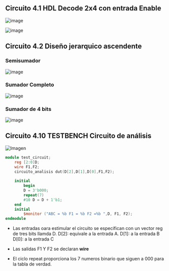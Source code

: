 ## Circuito 4.1 HDL Decode 2x4 con entrada Enable


![image](img/decode2x4.png)

![image](img/decode2x4_code.png)


## Circuito 4.2 Diseño jerarquico ascendente

### Semisumador
![image](img/half_adder.png)

### Sumador Completo

![image](img/full_adder.png)


### Sumador de 4 bits 

![image](img/4bits_adder.png)


## Circuito 4.10 TESTBENCH Circuito de análisis
![Imagen](img/ejemplo_analisis.png)

~~~verilog
module test_circuit;
    reg [2:0]D;
    wire F1,F2;
    circuito_analisis dut(D[2],D[1],D[0],F1,F2);
    
    initial
        begin
        D = 3'b000;
        repeat(7)
        #10 D = D + 1'b1;
    end
    initial
        $monitor ("ABC = %b F1 = %b F2 =%b ",D, F1, F2);
endmodule
~~~

- Las entradas oara estimular el circuito se especifican con un vector reg de tres bits llamda D.
D[2]: equivale a la entrada A. 
D[1]: a la entrada B
D[0]: a la entrada C

- Las salidas F1 Y F2 se declaran **wire**
- El ciclo repeat proporciona los 7 numeros binario que siguen a 000 para la tabla de verdad.
